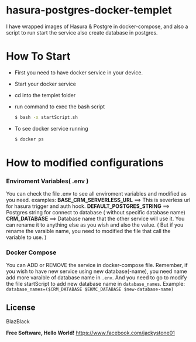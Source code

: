 # hasura-postgres-docker-templet
I have wrapped images of Hasura &amp; Postgre in docker-compose, and also a script to run start the service also create database in postgres.

# How To Start
- First you need to have docker service in your device.
- Start your docker service
- cd into the templet folder
- run command to exec the bash script
    ```sh
    $ bash -x startScript.sh
    ```

- To see docker service running

    ```sh
    $ docker ps
    ```

# How to modified configurations
### Enviroment Variables( .env )
You can check the file .env to see all enviroment variables and modified as you need.
examples:
    **BASE_CRM_SERVERLESS_URL** ==> This is severless url for hasura trigger and auth hook.
    **DEFAULT_POSTGRES_STRING** ==> Postgres string for connect to database ( without specific database name)
    **CRM_DATABASE** ==> Database name that the other service will use it. You can rename it to anything else as you wish and also the value. ( But if you rename the varaible name, you need to modified the file that call the variable to use. )

### Docker Compose
You can ADD or REMOVE the service in docker-compose file.
Remember, if you wish to have new service using new database(-name), you need name add more varaible of database name in `.env`. And you need to go to modify the file startScript to add new database name in `database_names`.
Example: `database_names=($CRM_DATABASE $EKMC_DATABASE $new-database-name)`

License
----

BlazBlack


**Free Software, Hello World!**
https://www.facebook.com/jackystone01